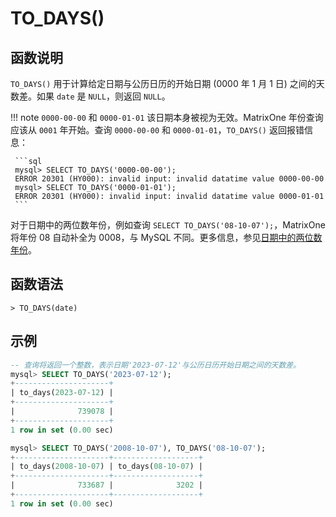 # **TO_DAYS()**

## **函数说明**

`TO_DAYS()` 用于计算给定日期与公历日历的开始日期 (0000 年 1 月 1 日) 之间的天数差。如果 `date` 是 `NULL`，则返回 `NULL`。

!!! note
    `0000-00-00` 和 `0000-01-01` 该日期本身被视为无效。MatrixOne 年份查询应该从 `0001` 年开始。查询 `0000-00-00` 和 `0000-01-01`，`TO_DAYS()` 返回报错信息：

     ```sql
     mysql> SELECT TO_DAYS('0000-00-00');
     ERROR 20301 (HY000): invalid input: invalid datatime value 0000-00-00
     mysql> SELECT TO_DAYS('0000-01-01');
     ERROR 20301 (HY000): invalid input: invalid datatime value 0000-01-01
     ```

对于日期中的两位数年份，例如查询 `SELECT TO_DAYS('08-10-07');`，MatrixOne 将年份 08 自动补全为 0008，与 MySQL 不同。更多信息，参见[日期中的两位数年份](../../Data-Types/date-time-data-types/year-type.md)。

## **函数语法**

```
> TO_DAYS(date)
```

## **示例**

```sql
-- 查询将返回一个整数，表示日期'2023-07-12'与公历日历开始日期之间的天数差。
mysql> SELECT TO_DAYS('2023-07-12');
+---------------------+
| to_days(2023-07-12) |
+---------------------+
|              739078 |
+---------------------+
1 row in set (0.00 sec)

mysql> SELECT TO_DAYS('2008-10-07'), TO_DAYS('08-10-07');
+---------------------+-------------------+
| to_days(2008-10-07) | to_days(08-10-07) |
+---------------------+-------------------+
|              733687 |              3202 |
+---------------------+-------------------+
1 row in set (0.00 sec)
```
